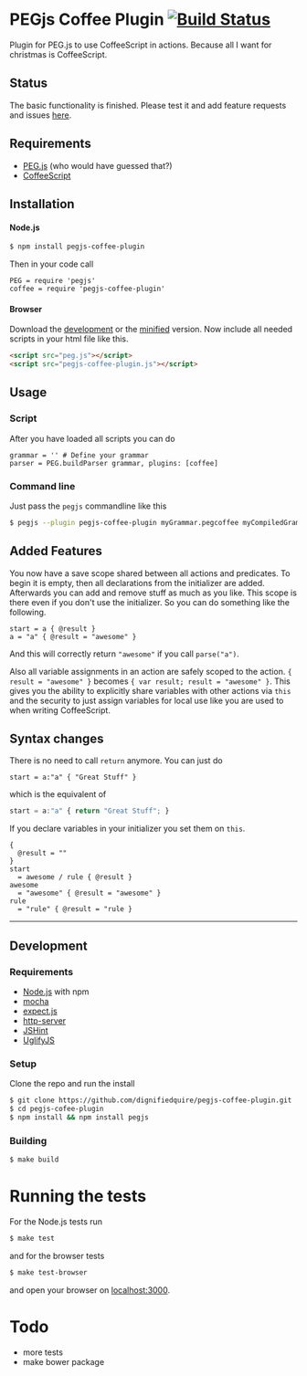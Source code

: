 # PEGjs Coffee Plugin [![Build Status](https://travis-ci.org/dignifiedquire/pegjs-coffee-plugin.png?branch=master)](https://travis-ci.org/dignifiedquire/pegjs-coffee-plugin)


Plugin for PEG.js to use CoffeeScript in actions. Because all I want
for christmas is CoffeeScript.

## Status
The basic functionality is finished. Please test it and add feature
requests and issues [here](https://github.com/dignifiedquire/pegjs-coffee-plugin/issues).

## Requirements

* [PEG.js](http://pegjs.majda.cz/) (who would have guessed that?)
* [CoffeeScript](http://coffeescript.org/)

## Installation

#### Node.js

```bash
$ npm install pegjs-coffee-plugin
```
Then in your code call
```coffee-script
PEG = require 'pegjs'
coffee = require 'pegjs-coffee-plugin'

```

#### Browser

Download the
[development](https://raw.github.com/dignifiedquire/pegjs-coffee-plugin/master/dist/pegjs-coffee-plugin-0.2.2.js)
or the
[minified](https://raw.github.com/dignifiedquire/pegjs-coffee-plugin/master/dist/pegjs-coffee-plugin-0.2.2.min.js) version.
Now include all needed scripts in your html file like this.
```html
<script src="peg.js"></script>
<script src="pegjs-coffee-plugin.js"></script>
```

## Usage

### Script
After you have loaded all scripts you can do

```coffee-script
grammar = '' # Define your grammar
parser = PEG.buildParser grammar, plugins: [coffee]
```

### Command line
Just pass the `pegjs` commandline like this
```bash
$ pegjs --plugin pegjs-coffee-plugin myGrammar.pegcoffee myCompiledGrammar.js
```

## Added Features
You now have a save scope shared between all actions and predicates.
To begin it is empty, then all declarations from the initializer are
added. Afterwards you can add and remove stuff as much as you like.
This scope is there even if you don't use the initializer. So you can
do something like the following.
```coffee-script
start = a { @result }
a = "a" { @result = "awesome" }
```
And this will correctly return `"awesome"` if you call `parse("a")`.

Also all variable assignments in an action are safely scoped to the
action. `{ result = "awesome" }` becomes `{ var result; result =
"awesome" }`. This gives you the ability to explicitly share variables
with other actions via `this` and the security to just assign
variables for local use like you are used to when writing CoffeeScript.


## Syntax changes
There is no need to call `return` anymore. You can just do
```coffee-script
start = a:"a" { "Great Stuff" }
```
which is the equivalent of

```javascript
start = a:"a" { return "Great Stuff"; }
```

If you declare variables in your initializer you set them on `this`.
```coffee-script
{
  @result = ""
}
start
  = awesome / rule { @result }
awesome
  = "awesome" { @result = "awesome" }
rule
  = "rule" { @result = "rule }
```


-------------

## Development


### Requirements

* [Node.js](http://nodejs.org/) with npm
* [mocha](http://visionmedia.github.com/mocha/)
* [expect.js](https://github.com/LearnBoost/expect.js)
* [http-server](https://github.com/nodeapps/http-server)
* [JSHint](http://www.jshint.com/)
* [UglifyJS](https://github.com/mishoo/UglifyJS)

### Setup

Clone the repo and run the install
```bash
$ git clone https://github.com/dignifiedquire/pegjs-coffee-plugin.git
$ cd pegjs-cofee-plugin
$ npm install && npm install pegjs
```

### Building

```bash
$ make build
```

# Running the tests

For the Node.js tests run
```bash
$ make test
```
and for the browser tests
```bash
$ make test-browser
```
and open your browser on [localhost:3000](http://localhost:3000).



# Todo

* more tests
* make bower package
